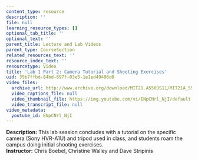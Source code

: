 ```yaml
---
content_type: resource
description: ''
file: null
learning_resource_types: []
optional_tab_title: ''
optional_text: ''
parent_title: Lecture and Lab Videos
parent_type: CourseSection
related_resources_text: ''
resource_index_text: ''
resourcetype: Video
title: 'Lab 1 Part 2: Camera Tutorial and Shooting Exercises'
uid: 35b7ffbd-84bd-897f-03e5-1e1ed49496d0
video_files:
  archive_url: http://www.archive.org/download/MIT21.A550JS11/MIT21A_550JS11_lab01_2_300k.mp4
  video_captions_file: null
  video_thumbnail_file: https://img.youtube.com/vi/ENpCNrl_NjI/default.jpg
  video_transcript_file: null
video_metadata:
  youtube_id: ENpCNrl_NjI
---
```


**Description:** This lab session concludes with a tutorial on the specific camera (Sony HVR-A1U) and tripod used in class, and students roam the campus doing initial shooting exercises.  
**Instructor:** Chris Boebel, Christine Walley and Dave Stripinis